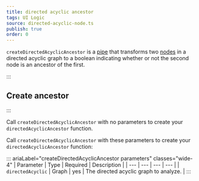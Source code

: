 ```yaml
---
title: directed acyclic ancestor
tags: UI Logic
source: directed-acyclic-node.ts
publish: true
order: 0
---
```


`createDirectedAcyclicAncestor` is a [pipe](/docs/logic/pipes-overview) that transforms two [nodes](/docs/logic/graph-overview#graph-node-and-edge) in a directed acyclic graph to a boolean indicating whether or not the second node is an ancestor of the first.


:::
## Create ancestor
:::

Call `createDirectedAcyclicAncestor` with no parameters to create your `directedAcyclicAncestor` function.

Call `createDirectedAcyclicAncestor` with these parameters to create your `directedAcyclicAncestor` function:

::: ariaLabel="createDirectedAcyclicAncestor parameters" classes="wide-4"
| Parameter | Type | Required | Description |
| --- | --- | --- | --- |
| `directedAcyclic` | Graph | yes | The directed acyclic graph to analyze. |
:::

